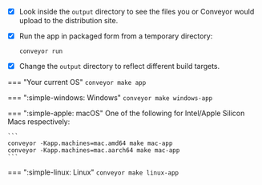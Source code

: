 * [x] Look inside the `output` directory to see the files you or Conveyor would upload to the distribution site.
* [x] Run the app in packaged form from a temporary directory:

  ```
  conveyor run
  ```

* [x] Change the `output` directory to reflect different build targets.

=== "Your current OS"
    ```
    conveyor make app
    ```

=== ":simple-windows: Windows"
    ```
    conveyor make windows-app
    ```

=== ":simple-apple: macOS"
    One of the following for Intel/Apple Silicon Macs respectively:

    ```
    conveyor -Kapp.machines=mac.amd64 make mac-app
    conveyor -Kapp.machines=mac.aarch64 make mac-app
    ```

=== ":simple-linux: Linux"
    ```
    conveyor make linux-app
    ```
